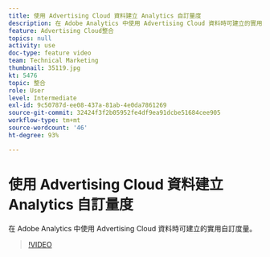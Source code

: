 ```yaml
---
title: 使用 Advertising Cloud 資料建立 Analytics 自訂量度
description: 在 Adobe Analytics 中使用 Advertising Cloud 資料時可建立的實用自訂度量。
feature: Advertising Cloud整合
topics: null
activity: use
doc-type: feature video
team: Technical Marketing
thumbnail: 35119.jpg
kt: 5476
topic: 整合
role: User
level: Intermediate
exl-id: 9c50787d-ee08-437a-81ab-4e0da7861269
source-git-commit: 32424f3f2b05952fe4df9ea91dcbe51684cee905
workflow-type: tm+mt
source-wordcount: '46'
ht-degree: 93%

---
```


# 使用 Advertising Cloud 資料建立 Analytics 自訂量度

在 Adobe Analytics 中使用 Advertising Cloud 資料時可建立的實用自訂度量。

>[!VIDEO](https://video.tv.adobe.com/v/35119/?quality=12&learn=on)

